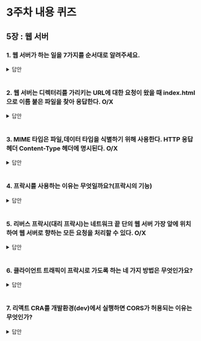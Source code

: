 # 3주차 내용 퀴즈

## 5장 : 웹 서버

### 1. 웹 서버가 하는 일을 7가지를 순서대로 알려주세요.

<details>
<summary>답안</summary>
<div markdown="1">

1. 클라이언트와 커넥션을 맺는다.
2. HTTP 요청을 받아들이고 요청 메시지를 읽는다.
3. 요청 메시지를 해석하고 처리한다.
4. 요청 메시지에서 지정한 리소스에 접근한다.
5. HTTP 응답 메시지를 생성한다.
6. 응답을 클라이언트에게 보낸다.
7. 트랜잭션을 로그에 남긴다.


</div>
</details>

<br>


### 2. 웹 서버는 디렉터리를 가리키는 URL에 대한 요청이 왔을 때 index.html으로 이름 붙은 파일을 찾아 응답한다. O/X

<details>
<summary>답안</summary>
<div markdown="1">

O

</div>
</details>

<br>


### 3. MIME 타입은 파일,데이터 타입을 식별하기 위해 사용한다. HTTP 응답 헤더 Content-Type 헤더에 명시된다. O/X
<details>
<summary>답안</summary>
<div markdown="1">

O

</div>
</details>

<br>


### 4. 프락시를 사용하는 이유는 무엇일까요?(프락시의 기능)
<details>
<summary>답안</summary>
<div markdown="1">

- 필터링
- 접근 제어
- 보안 방화벽
- 웹 캐시
- 대리 프록시(웹 서버처럼 동작)
- 콘텐츠 라우터(인터넷 트래픽 조건과 콘텐츠 종류, 필터링에 따라 특정 웹 서버로 라우팅)
- 트랜스코더 (데이터 포맷을 변환)
- 익명화 (신원을 식별할 수 있는 특성들을 제거)
- 
</div>
</details>

<br>


### 5. 리버스 프락시(대리 프락시)는 네트워크 끝 단의 웹 서버 가장 앞에 위치하여 웹 서버로 향하는 모든 요청을 처리할 수 있다. O/X
<details>
<summary>답안</summary>
<div markdown="1">

O 

리버스 프록시
- 네트워크 끝 단의 웹 서버 바로 앞에 위치
- 웹 서버에 보안 기능을 추가
- 웹 서버 캐시로 성능 개선
</div>
</details>

<br>


### 6. 클라이언트 트래픽이 프락시로 가도록 하는 네 가지 방법은 무엇인가요?
<details>
<summary>답안</summary>
<div markdown="1">

1. 클라이언트를 수정
    - 브라우저의 프락시 설정을 사용하여 HTTP 요청을 바로 프락시로 보낸다.
2. 네트워크를 수정
    - 네트워크 인프라를 가로채어 웹 트래픽을 프락시로 가도록 조정(인터셉터 프락시)
3. DNS 이름 테이블을 수정
    - 리버스 프락시는 웹 서버의 이름과 IP주소를 자신이 직접 갖는다. 그래서 모든 요청이 웹 서버가 아닌 리버스 프락시로 간다.
    - DNS 이름 테이블을 직접 수동편집하거나 동적 DNS 서버를 사용하여 조정한다.
4. 웹 서버를 수정
    - HTTP 리다이렉션 명령을 클라이언트에게 응답함으로서 클라이언트의 요청을 프락시로 리다이렉트하게 한다.
</div>
</details>

<br>


### 7. 리액트 CRA를 개발환경(dev)에서 실행하면 CORS가 허용되는 이유는 무엇인가?
<details>
<summary>답안</summary>
<div markdown="1">

webpack이 프록시 서버를 만들고, 브라우저 설정으로 프록시에 요청을 보내도록 한다.

```js
module.exports = {
  devServer: {
    proxy: {

    }
  }
};
```

<img src="https://joshua1988.github.io/webpack-guide/assets/img/proxy.dce9d87c.png"  width="500"/>

</div>
</details>

<br>